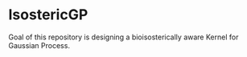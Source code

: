 # IsostericGP
Goal of this repository is designing a bioisosterically aware Kernel for Gaussian Process. 
